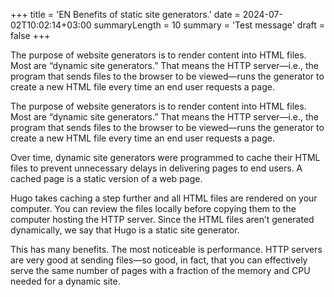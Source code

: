 +++
title = 'EN Benefits of static site generators.'
date = 2024-07-02T10:02:14+03:00
summaryLength = 10
summary = 'Test message'
draft = false
+++

The purpose of website generators is to render content into HTML files. Most are “dynamic site generators.” That means the HTTP server—i.e., the program that sends files to the browser to be viewed—runs the generator to create a new HTML file every time an end user requests a page.

The purpose of website generators is to render content into HTML files. Most are “dynamic site generators.” That means the HTTP server—i.e., the program that sends files to the browser to be viewed—runs the generator to create a new HTML file every time an end user requests a page.

<!--more-->

Over time, dynamic site generators were programmed to cache their HTML files to prevent unnecessary delays in delivering pages to end users. A cached page is a static version of a web page.

Hugo takes caching a step further and all HTML files are rendered on your computer. You can review the files locally before copying them to the computer hosting the HTTP server. Since the HTML files aren’t generated dynamically, we say that Hugo is a static site generator.

This has many benefits. The most noticeable is performance. HTTP servers are very good at sending files—so good, in fact, that you can effectively serve the same number of pages with a fraction of the memory and CPU needed for a dynamic site.